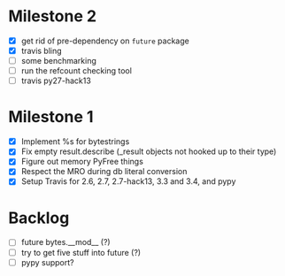 Milestone 2
===========
- [x] get rid of pre-dependency on `future` package
- [x] travis bling
- [ ] some benchmarking
- [ ] run the refcount checking tool
- [ ] travis py27-hack13

Milestone 1
===========
- [x] Implement %s for bytestrings
- [x] Fix empty result.describe (\_result objects not hooked up to their type)
- [x] Figure out memory PyFree things
- [x] Respect the MRO during db literal conversion
- [x] Setup Travis for 2.6, 2.7, 2.7-hack13, 3.3 and 3.4, and pypy

Backlog
=======
- [ ] future bytes.\_\_mod\_\_ (?)
- [ ] try to get five stuff into future (?)
- [ ] pypy support?
